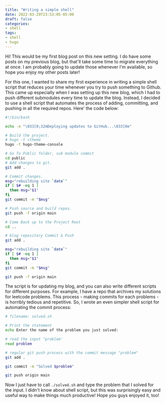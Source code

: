 ```yaml
---
title: "Writing a simple shell"
date: 2022-03-29T23:53:05-05:00
draft: false
categories:
- shell
tags:
- shell
- hugo
---
```


Hi! This would be my first blog post on this new setting. I do have some posts on my previous blog, but that'll take some time to migrate everything at once. I am probably going to update those whenever I'm available, so hope you enjoy my other posts later!

For this one, I wanted to share my first experience in writing a simple shell script that reduces your time whenever you try to push something to Github.
This came up especially when I was setting up this new blog, which I had to push different submodules every time to update the blog.
Instead, I decided to use a shell script that automates the process of adding, committing, and pushing in all the required repos.
Here' the code below:

```sh
#!/bin/bash

echo -e "\033[0;32mDeploying updates to GitHub...\033[0m"

# Build the project.
# hugo -t <theme
hugo -t hugo-theme-console

# Go To Public folder, sub module commit
cd public
# Add changes to git.
git add .

# Commit changes.
msg="rebuilding site `date`"
if [ $# -eq 1 ]
  then msg="$1"
fi
git commit -m "$msg"

# Push source and build repos.
git push -f origin main

# Come Back up to the Project Root
cd ..

# blog repository Commit & Push
git add .

msg="rebuilding site `date`"
if [ $# -eq 1 ]
  then msg="$1"
fi
git commit -m "$msg"

git push -f origin main
```

The script is for updating my blog, and you can also write different scripts for different purposes.
For example, I have a repo that archives my solutions for leetcode problems. This process - making commits for each problems - is horribly tedious and repetitive. So, I wrote an even simpler shell script for automating the commit process:

```sh
# filename: solved.sh

# Print the statement
echo Enter the name of the problem you just solved:

# read the input "problem'
read problem

# regular git push process with the commit message "problem"
git add .

git commit -m "Solved $problem"

git push origin main
```

Now I just have to call `./solved.sh` and type the problem that I solved for the input. I didn't know about shell script, but this was surprisingly easy and useful way to make things much productive! Hope you guys enjoyed it, too!